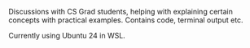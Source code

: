 Discussions with CS Grad students, helping with explaining certain concepts with practical examples.
Contains code, terminal output etc.

Currently using Ubuntu 24 in WSL.

